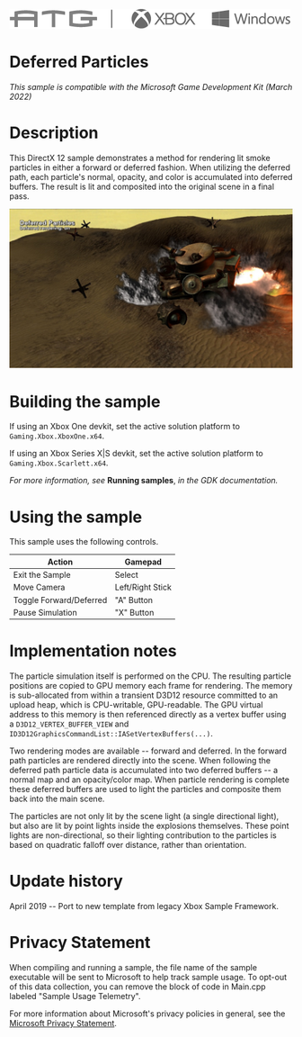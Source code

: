   ![](./media/image1.png)

# Deferred Particles

*This sample is compatible with the Microsoft Game Development Kit (March 2022)*

# Description

This DirectX 12 sample demonstrates a method for rendering lit smoke
particles in either a forward or deferred fashion. When utilizing the
deferred path, each particle's normal, opacity, and color is accumulated
into deferred buffers. The result is lit and composited into the
original scene in a final pass.

![](./media/image2.jpeg)

# Building the sample

If using an Xbox One devkit, set the active solution platform to `Gaming.Xbox.XboxOne.x64`.

If using an Xbox Series X|S devkit, set the active solution platform to `Gaming.Xbox.Scarlett.x64`.

*For more information, see* __Running samples__, *in the GDK documentation.*

# Using the sample

This sample uses the following controls.

| Action                          |  Gamepad                            |
|---------------------------------|------------------------------------|
| Exit the Sample                 |  Select                             |
| Move Camera                     |  Left/Right Stick                   |
| Toggle Forward/Deferred         |  "A" Button                         |
| Pause Simulation                |  "X" Button                         |

# Implementation notes

The particle simulation itself is performed on the CPU. The resulting
particle positions are copied to GPU memory each frame for rendering.
The memory is sub-allocated from within a transient D3D12 resource
committed to an upload heap, which is CPU-writable, GPU-readable. The
GPU virtual address to this memory is then referenced directly as a
vertex buffer using a `D3D12_VERTEX_BUFFER_VIEW` and
`ID3D12GraphicsCommandList::IASetVertexBuffers(...)`.

Two rendering modes are available -- forward and deferred. In the
forward path particles are rendered directly into the scene. When
following the deferred path particle data is accumulated into two
deferred buffers -- a normal map and an opacity/color map. When particle
rendering is complete these deferred buffers are used to light the
particles and composite them back into the main scene.

The particles are not only lit by the scene light (a single directional
light), but also are lit by point lights inside the explosions
themselves. These point lights are non-directional, so their lighting
contribution to the particles is based on quadratic falloff over
distance, rather than orientation.

# Update history

April 2019 -- Port to new template from legacy Xbox Sample Framework.

# Privacy Statement

When compiling and running a sample, the file name of the sample
executable will be sent to Microsoft to help track sample usage. To
opt-out of this data collection, you can remove the block of code in
Main.cpp labeled "Sample Usage Telemetry".

For more information about Microsoft's privacy policies in general, see
the [Microsoft Privacy
Statement](https://privacy.microsoft.com/en-us/privacystatement/).
